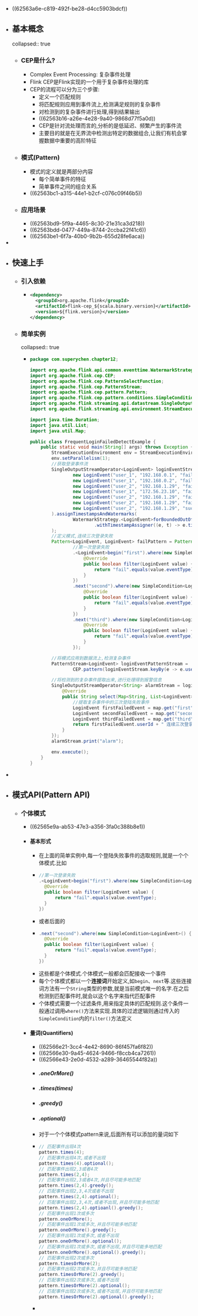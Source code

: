 - ((62563a6e-c819-492f-be28-d4cc5903bdcf))
- ## 基本概念
  collapsed:: true
	- ### CEP是什么?
		- Complex Event Processing: 复杂事件处理
		- Flink CEP是Flink实现的一个用于复杂事件处理的库
		- CEP的流程可以分为三个步骤:
			- 定义一个匹配规则
			- 将匹配规则应用到事件流上,检测满足规则的复杂事件
			- 对检测到的复杂事件进行处理,得到结果输出
			- ((62563b16-a26e-4e28-9a40-9868d77f5a0d))
			- CEP是针对流处理而言的,分析的是低延迟、频繁产生的事件流
			- 主要目的就是在无界流中检测出特定的数据组合,让我们有机会掌握数据中重要的高阶特征
	- ### 模式(Pattern)
		- 模式的定义就是两部分内容
			- 每个简单事件的特征
			- 简单事件之间的组合关系
		- ((62563bc1-a315-44e1-b2cf-c076c09f46b5))
	- ### 应用场景
		- ((62563bd9-5f9a-4465-8c30-21e31ca3d218))
		- ((62563bdd-0477-449a-8744-2ccba22f41c6))
		- ((62563be1-6f7a-40b0-9b2b-655d28fe6aca))
-
- ## 快速上手
	- ### 引入依赖
		- ```xml
		  <dependency>
		  	<groupId>org.apache.flink</groupId>
		  	<artifactId>flink-cep_${scala.binary.version}</artifactId>
		  	<version>${flink.version}</version>
		  </dependency>
		  ```
	- ### 简单实例
	  collapsed:: true
		- ```java
		  package com.superychen.chapter12;
		  
		  import org.apache.flink.api.common.eventtime.WatermarkStrategy;
		  import org.apache.flink.cep.CEP;
		  import org.apache.flink.cep.PatternSelectFunction;
		  import org.apache.flink.cep.PatternStream;
		  import org.apache.flink.cep.pattern.Pattern;
		  import org.apache.flink.cep.pattern.conditions.SimpleCondition;
		  import org.apache.flink.streaming.api.datastream.SingleOutputStreamOperator;
		  import org.apache.flink.streaming.api.environment.StreamExecutionEnvironment;
		  
		  import java.time.Duration;
		  import java.util.List;
		  import java.util.Map;
		  
		  public class FrequentLoginFailedDetectExample {
		      public static void main(String[] args) throws Exception {
		          StreamExecutionEnvironment env = StreamExecutionEnvironment.getExecutionEnvironment();
		          env.setParallelism(1);
		          //获取登录事件流
		          SingleOutputStreamOperator<LoginEvent> loginEventStream = env.fromElements(
		                  new LoginEvent("user_1", "192.168.0.1", "fail", 2000L),
		                  new LoginEvent("user_1", "192.168.0.2", "fail", 3000L),
		                  new LoginEvent("user_2", "192.168.1.29", "fail", 4000L),
		                  new LoginEvent("user_1", "172.56.23.10", "fail", 5000L),
		                  new LoginEvent("user_2", "192.168.1.29", "fail", 7000L),
		                  new LoginEvent("user_2", "192.168.1.29", "fail", 8000L),
		                  new LoginEvent("user_2", "192.168.1.29", "success", 6000L)
		          ).assignTimestampsAndWatermarks(
		                  WatermarkStrategy.<LoginEvent>forBoundedOutOfOrderness(Duration.ZERO)
		                          .withTimestampAssigner((e, t) -> e.timestamp)
		          );
		          //定义模式,连续三次登录失败
		          Pattern<LoginEvent, LoginEvent> failPattern = Pattern
		                  //第一次登录失败
		                  .<LoginEvent>begin("first").where(new SimpleCondition<LoginEvent>() {
		                      @Override
		                      public boolean filter(LoginEvent value) {
		                          return "fail".equals(value.eventType);
		                      }
		                  })
		                  .next("second").where(new SimpleCondition<LoginEvent>() {
		                      @Override
		                      public boolean filter(LoginEvent value) {
		                          return "fail".equals(value.eventType);
		                      }
		                  })
		                  .next("third").where(new SimpleCondition<LoginEvent>() {
		                      @Override
		                      public boolean filter(LoginEvent value) {
		                          return "fail".equals(value.eventType);
		                      }
		                  });
		  
		          //将模式应用到数据流上,检测复杂事件
		          PatternStream<LoginEvent> loginEventPatternStream =
		                  CEP.pattern(loginEventStream.keyBy(e -> e.userId), failPattern);
		  
		          //将检测到的复杂事件提取出来,进行处理得到报警信息
		          SingleOutputStreamOperator<String> alarmStream = loginEventPatternStream.select(new PatternSelectFunction<LoginEvent, String>() {
		              @Override
		              public String select(Map<String, List<LoginEvent>> map) throws Exception {
		                  //提取复杂事件中的三次登陆失败事件
		                  LoginEvent firstFailedEvent = map.get("first").get(0);
		                  LoginEvent secondFailedEvent = map.get("second").get(0);
		                  LoginEvent thirdFailedEvent = map.get("third").get(0);
		                  return firstFailedEvent.userId + " 连续三次登录失败! 登录时间 " + firstFailedEvent.timestamp + ", " + secondFailedEvent.timestamp + ", " + thirdFailedEvent.timestamp;
		              }
		          });
		          alarmStream.print("alarm");
		  
		          env.execute();
		      }
		  }
		  ```
-
- ## 模式API(Pattern API)
	- ### 个体模式
		- ((62565e9a-ab53-47e3-a356-3fa0c388b8e1))
		- #### 基本形式
			- 在上面的简单实例中,每一个登陆失败事件的选取规则,就是一个个体模式.比如
			- ```java
			  //第一次登录失败
			  .<LoginEvent>begin("first").where(new SimpleCondition<LoginEvent>() {
			  	@Override
			  	public boolean filter(LoginEvent value) {
			  		return "fail".equals(value.eventType);
			  	}
			  })
			  ```
			- 或者后面的
			- ```java
			  .next("second").where(new SimpleCondition<LoginEvent>() {
			  	@Override
			  	public boolean filter(LoginEvent value) {
			  		return "fail".equals(value.eventType);
			  	}
			  })
			  ```
			- 这些都是个体模式.个体模式一般都会匹配接收一个事件
			- 每个个体模式都以一个**连接词**开始定义,如`begin`、`next`等.这些连接词方法有一个`String`类型的参数,就是当前模式唯一的名字.在之后检测到匹配事件时,就会以这个名字来指代匹配事件
			- 个体模式需要一个过滤条件,用来指定具体的匹配规则.这个条件一般通过调用`where()`方法来实现.具体的过滤逻辑则通过传入的`SimpleCondition`内的`filter()`方法定义
		- #### 量词(Quantifiers)
			- ((62566e21-3cc4-4e42-8690-86f457fa6f82))
			- ((62566e30-9a45-4624-9466-f8ccb4ca7261))
			- ((62566e43-2e0d-4532-a289-36465544f82a))
			- ##### .oneOrMore()
			- ##### .times(times)
			- ##### .greedy()
			- ##### .optional()
			- 对于一个个体模式pattern来说,后面所有可以添加的量词如下
			- ```java
			  // 匹配事件出现4次
			  pattern.times(4);
			  // 匹配事件出现4次,或者不出现
			  pattern.times(4).optional();
			  // 匹配事件出现2,3或者4次
			  pattern.times(2,4);
			  // 匹配事件出现2,3或者4次,并且尽可能多地匹配
			  pattern.times(2,4).greedy();
			  // 匹配事件出现2,3,4次或者不出现
			  pattern.times(2,4).optional();
			  // 匹配事件出现2,3,4次,或者不出现,并且尽可能多地匹配
			  pattern.times(2,4).optioanl().greedy();
			  // 匹配事件出现1次或多次
			  pattern.oneOrMore();
			  // 匹配事件出现1次或多次,并且尽可能多地匹配
			  pattern.oneOrMore().greedy();
			  // 匹配事件出现1次或多次,或者不出现
			  pattern.oneOrMore().optional();
			  // 匹配事件出现1次或多次,或者不出现,并且尽可能多地匹配
			  pattern.oneOrMore().optional().greedy();
			  // 匹配事件出现2次或多次
			  pattern.timesOrMore(2);
			  // 匹配事件出现2次或多次,并且尽可能多地匹配
			  pattern.timesOrMore(2).greedy();
			  // 匹配事件出现2次或多次,或者不出现
			  pattern.timesOrMore(2).optional();
			  // 匹配事件出现2次或多次,或者不出现,并且尽可能多地匹配
			  pattern.timesOrMore(2).optional().greedy();
			  ```
			-